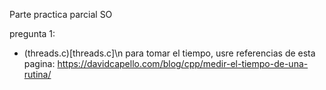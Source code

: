 Parte practica parcial SO

pregunta 1:
* (threads.c)[threads.c]\n
para tomar el tiempo, usre referencias de esta pagina:
https://davidcapello.com/blog/cpp/medir-el-tiempo-de-una-rutina/
